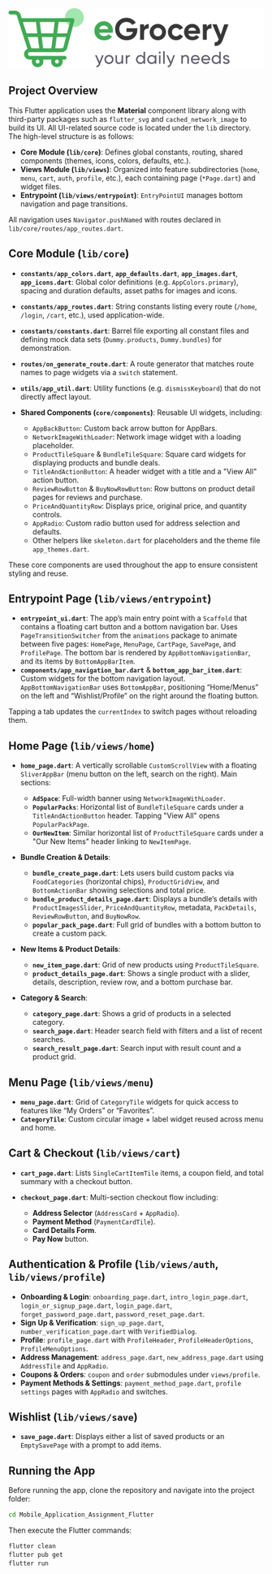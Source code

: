 
<p align="center">
  <img src="assets/images/app_logo.svg" alt="eGrocery Logo" />
</p>

## Project Overview

This Flutter application uses the **Material** component library along with third-party packages such as `flutter_svg` and `cached_network_image` to build its UI. All UI-related source code is located under the `lib` directory. The high-level structure is as follows:

* **Core Module (`lib/core`)**: Defines global constants, routing, shared components (themes, icons, colors, defaults, etc.).
* **Views Module (`lib/views`)**: Organized into feature subdirectories (`home`, `menu`, `cart`, `auth`, `profile`, etc.), each containing page (`*Page.dart`) and widget files.
* **Entrypoint (`lib/views/entrypoint`)**: `EntryPointUI` manages bottom navigation and page transitions.

All navigation uses `Navigator.pushNamed` with routes declared in `lib/core/routes/app_routes.dart`.

## Core Module (`lib/core`)

* **`constants/app_colors.dart`**, **`app_defaults.dart`**, **`app_images.dart`**, **`app_icons.dart`**: Global color definitions (e.g. `AppColors.primary`), spacing and duration defaults, asset paths for images and icons.
* **`constants/app_routes.dart`**: String constants listing every route (`/home`, `/login`, `/cart`, etc.), used application-wide.
* **`constants/constants.dart`**: Barrel file exporting all constant files and defining mock data sets (`Dummy.products`, `Dummy.bundles`) for demonstration.
* **`routes/on_generate_route.dart`**: A route generator that matches route names to page widgets via a `switch` statement.
* **`utils/app_util.dart`**: Utility functions (e.g. `dismissKeyboard`) that do not directly affect layout.
* **Shared Components (`core/components`)**: Reusable UI widgets, including:

    * `AppBackButton`: Custom back arrow button for AppBars.
    * `NetworkImageWithLoader`: Network image widget with a loading placeholder.
    * `ProductTileSquare` & `BundleTileSquare`: Square card widgets for displaying products and bundle deals.
    * `TitleAndActionButton`: A header widget with a title and a "View All" action button.
    * `ReviewRowButton` & `BuyNowRowButton`: Row buttons on product detail pages for reviews and purchase.
    * `PriceAndQuantityRow`: Displays price, original price, and quantity controls.
    * `AppRadio`: Custom radio button used for address selection and defaults.
    * Other helpers like `skeleton.dart` for placeholders and the theme file `app_themes.dart`.

These core components are used throughout the app to ensure consistent styling and reuse.

## Entrypoint Page (`lib/views/entrypoint`)

* **`entrypoint_ui.dart`**: The app’s main entry point with a `Scaffold` that contains a floating cart button and a bottom navigation bar. Uses `PageTransitionSwitcher` from the `animations` package to animate between five pages: `HomePage`, `MenuPage`, `CartPage`, `SavePage`, and `ProfilePage`. The bottom bar is rendered by `AppBottomNavigationBar`, and its items by `BottomAppBarItem`.
* **`components/app_navigation_bar.dart`** & **`bottom_app_bar_item.dart`**: Custom widgets for the bottom navigation layout. `AppBottomNavigationBar` uses `BottomAppBar`, positioning “Home/Menus” on the left and “Wishlist/Profile” on the right around the floating button.

Tapping a tab updates the `currentIndex` to switch pages without reloading them.

## Home Page (`lib/views/home`)

* **`home_page.dart`**: A vertically scrollable `CustomScrollView` with a floating `SliverAppBar` (menu button on the left, search on the right). Main sections:

    * **`AdSpace`**: Full-width banner using `NetworkImageWithLoader`.
    * **`PopularPacks`**: Horizontal list of `BundleTileSquare` cards under a `TitleAndActionButton` header. Tapping "View All" opens `PopularPackPage`.
    * **`OurNewItem`**: Similar horizontal list of `ProductTileSquare` cards under a "Our New Items" header linking to `NewItemPage`.
* **Bundle Creation & Details**:

    * **`bundle_create_page.dart`**: Lets users build custom packs via `FoodCategories` (horizontal chips), `ProductGridView`, and `BottomActionBar` showing selections and total price.
    * **`bundle_product_details_page.dart`**: Displays a bundle’s details with `ProductImagesSlider`, `PriceAndQuantityRow`, metadata, `PackDetails`, `ReviewRowButton`, and `BuyNowRow`.
    * **`popular_pack_page.dart`**: Full grid of bundles with a bottom button to create a custom pack.
* **New Items & Product Details**:

    * **`new_item_page.dart`**: Grid of new products using `ProductTileSquare`.
    * **`product_details_page.dart`**: Shows a single product with a slider, details, description, review row, and a bottom purchase bar.
* **Category & Search**:

    * **`category_page.dart`**: Shows a grid of products in a selected category.
    * **`search_page.dart`**: Header search field with filters and a list of recent searches.
    * **`search_result_page.dart`**: Search input with result count and a product grid.

## Menu Page (`lib/views/menu`)

* **`menu_page.dart`**: Grid of `CategoryTile` widgets for quick access to features like “My Orders” or “Favorites”.
* **`CategoryTile`**: Custom circular image + label widget reused across menu and home.

## Cart & Checkout (`lib/views/cart`)

* **`cart_page.dart`**: Lists `SingleCartItemTile` items, a coupon field, and total summary with a checkout button.
* **`checkout_page.dart`**: Multi-section checkout flow including:

    * **Address Selector** (`AddressCard` + `AppRadio`).
    * **Payment Method** (`PaymentCardTile`).
    * **Card Details Form**.
    * **Pay Now** button.

## Authentication & Profile (`lib/views/auth`, `lib/views/profile`)

* **Onboarding & Login**: `onboarding_page.dart`, `intro_login_page.dart`, `login_or_signup_page.dart`, `login_page.dart`, `forget_password_page.dart`, `password_reset_page.dart`.
* **Sign Up & Verification**: `sign_up_page.dart`, `number_verification_page.dart` with `VerifiedDialog`.
* **Profile**: `profile_page.dart` with `ProfileHeader`, `ProfileHeaderOptions`, `ProfileMenuOptions`.
* **Address Management**: `address_page.dart`, `new_address_page.dart` using `AddressTile` and `AppRadio`.
* **Coupons & Orders**: `coupon` and `order` submodules under `views/profile`.
* **Payment Methods & Settings**: `payment_method_page.dart`, `profile settings` pages with `AppRadio` and switches.

## Wishlist (`lib/views/save`)

* **`save_page.dart`**: Displays either a list of saved products or an `EmptySavePage` with a prompt to add items.

## Running the App

Before running the app, clone the repository and navigate into the project folder:

```bash
cd Mobile_Application_Assignment_Flutter
```

Then execute the Flutter commands:

```bash
flutter clean
flutter pub get
flutter run
```
